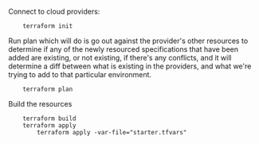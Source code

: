 Connect to cloud providers:

		terraform init

Run plan which will do is go out against the provider's other resources to determine if any of the newly resourced specifications that have been added are existing, or not existing, if there's any conflicts, and it will determine a diff between what is existing in the providers, and what we're trying to add to that particular environment.


		terraform plan

Build the resources 

		terraform build
		terraform apply
        	terraform apply -var-file="starter.tfvars"


